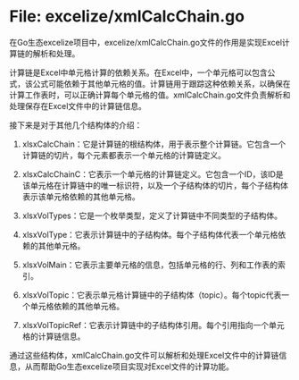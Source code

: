 # File: excelize/xmlCalcChain.go

在Go生态excelize项目中，excelize/xmlCalcChain.go文件的作用是实现Excel计算链的解析和处理。

计算链是Excel中单元格计算的依赖关系。在Excel中，一个单元格可以包含公式，该公式可能依赖于其他单元格的值。计算链用于跟踪这种依赖关系，以确保在计算工作表时，可以正确计算每个单元格的值。xmlCalcChain.go文件负责解析和处理保存在Excel文件中的计算链信息。

接下来是对于其他几个结构体的介绍：

1. xlsxCalcChain：它是计算链的根结构体，用于表示整个计算链。它包含一个计算链的切片，每个元素都表示一个单元格的计算链定义。

2. xlsxCalcChainC：它表示一个单元格的计算链定义。它包含一个ID，该ID是该单元格在计算链中的唯一标识符，以及一个子结构体的切片，每个子结构体表示该单元格依赖的其他单元格。

3. xlsxVolTypes：它是一个枚举类型，定义了计算链中不同类型的子结构体。

4. xlsxVolType：它表示计算链中的子结构体。每个子结构体代表一个单元格依赖的其他单元格。

5. xlsxVolMain：它表示主要单元格的信息，包括单元格的行、列和工作表的索引。

6. xlsxVolTopic：它表示单元格计算链中的子结构体（topic）。每个topic代表一个单元格依赖的其他单元格。

7. xlsxVolTopicRef：它表示计算链中的子结构体引用。每个引用指向一个单元格的计算链信息。

通过这些结构体，xmlCalcChain.go文件可以解析和处理Excel文件中的计算链信息，从而帮助Go生态excelize项目实现对Excel文件的计算功能。

